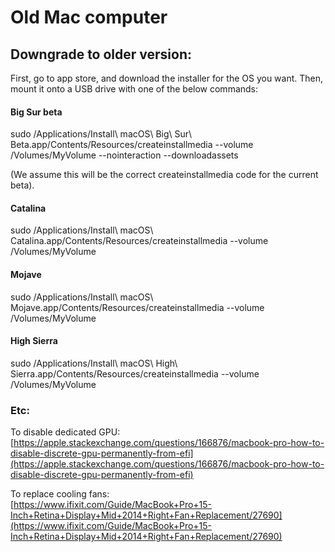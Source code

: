 # Old Mac computer

## Downgrade to older version:

First, go to app store, and download the installer for the OS you want. Then, mount it onto a USB drive with one of the below commands:

#### Big Sur beta

sudo /Applications/Install\ macOS\ Big\ Sur\ Beta.app/Contents/Resources/createinstallmedia --volume /Volumes/MyVolume --nointeraction --downloadassets

\(We assume this will be the correct createinstallmedia code for the current beta\).

#### Catalina

sudo /Applications/Install\ macOS\ Catalina.app/Contents/Resources/createinstallmedia --volume /Volumes/MyVolume

#### Mojave

sudo /Applications/Install\ macOS\ Mojave.app/Contents/Resources/createinstallmedia --volume /Volumes/MyVolume

#### High Sierra

sudo /Applications/Install\ macOS\ High\ Sierra.app/Contents/Resources/createinstallmedia --volume /Volumes/MyVolume

### Etc:

To disable dedicated GPU:  
[https://apple.stackexchange.com/questions/166876/macbook-pro-how-to-disable-discrete-gpu-permanently-from-efi](https://apple.stackexchange.com/questions/166876/macbook-pro-how-to-disable-discrete-gpu-permanently-from-efi)

To replace cooling fans:  
[https://www.ifixit.com/Guide/MacBook+Pro+15-Inch+Retina+Display+Mid+2014+Right+Fan+Replacement/27690](https://www.ifixit.com/Guide/MacBook+Pro+15-Inch+Retina+Display+Mid+2014+Right+Fan+Replacement/27690)





